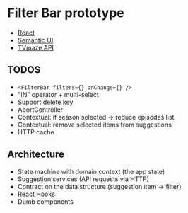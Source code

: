 # Filter Bar prototype

- [React](https://reactjs.org/)
- [Semantic UI](https://react.semantic-ui.com/)
- [TVmaze API](https://www.tvmaze.com/api)

## TODOS

- `<FilterBar filters={} onChange={} />`
- "IN" operator + multi-select
- Support delete key
- AbortController
- Contextual: if season selected -> reduce episodes list
- Contextual: remove selected items from suggestions
- HTTP cache

## Architecture

- State machine with domain context (the app state)
- Suggestion services (API requests via HTTP)
- Contract on the data structure (suggestion item -> filter)
- React Hooks
- Dumb components
